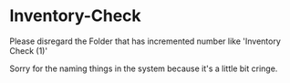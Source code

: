 # Inventory-Check

Please disregard the Folder that has incremented number like 'Inventory Check (1)'

Sorry for the naming things in the system because it's a little bit cringe.


